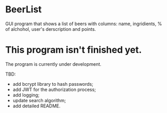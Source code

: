 # BeerList
GUI program that shows a list of beers with columns: name, ingridients, % of alchohol, user's derscription and points.

# This program isn't finished yet.
The program is currently under development.

TBD:
- add bcrypt library to hash passwords;
- add JWT for the authorization process;
- add logging;
- update search algorithm;
- add detailed README.


